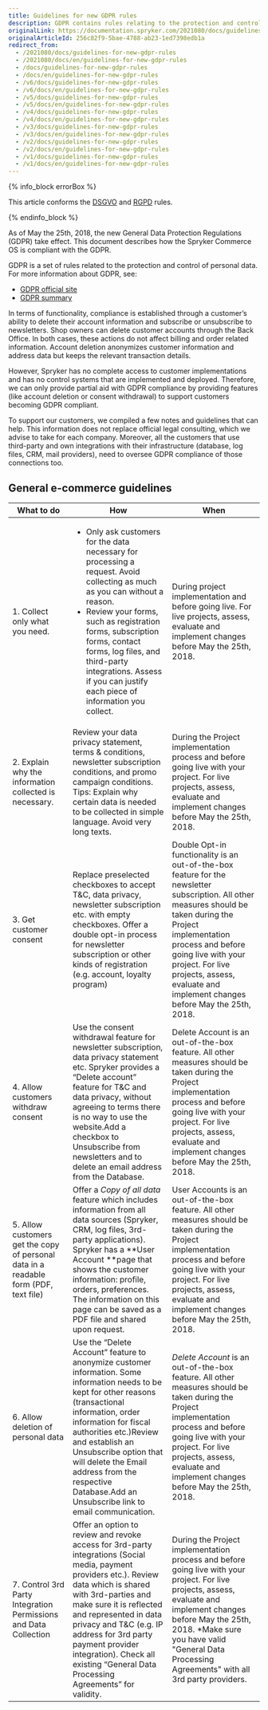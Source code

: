 ```yaml
---
title: Guidelines for new GDPR rules
description: GDPR contains rules relating to the protection and control of personal data.
originalLink: https://documentation.spryker.com/2021080/docs/guidelines-for-new-gdpr-rules
originalArticleId: 256c82f9-5bae-4788-ab23-1ed7398edb1a
redirect_from:
  - /2021080/docs/guidelines-for-new-gdpr-rules
  - /2021080/docs/en/guidelines-for-new-gdpr-rules
  - /docs/guidelines-for-new-gdpr-rules
  - /docs/en/guidelines-for-new-gdpr-rules
  - /v6/docs/guidelines-for-new-gdpr-rules
  - /v6/docs/en/guidelines-for-new-gdpr-rules
  - /v5/docs/guidelines-for-new-gdpr-rules
  - /v5/docs/en/guidelines-for-new-gdpr-rules
  - /v4/docs/guidelines-for-new-gdpr-rules
  - /v4/docs/en/guidelines-for-new-gdpr-rules
  - /v3/docs/guidelines-for-new-gdpr-rules
  - /v3/docs/en/guidelines-for-new-gdpr-rules
  - /v2/docs/guidelines-for-new-gdpr-rules
  - /v2/docs/en/guidelines-for-new-gdpr-rules
  - /v1/docs/guidelines-for-new-gdpr-rules
  - /v1/docs/en/guidelines-for-new-gdpr-rules
---
```


{% info_block errorBox %}

This article conforms the [DSGVO](https://de.wikipedia.org/wiki/Datenschutz-Grundverordnung) and [RGPD](https://fr.wikipedia.org/wiki/R%C3%A8glement_g%C3%A9n%C3%A9ral_sur_la_protection_des_donn%C3%A9es) rules.

{% endinfo_block %}

As of May the 25th, 2018, the new General Data Protection Regulations (GDPR) take effect. This document describes how the Spryker Commerce OS is compliant with the GDPR.

GDPR is a set of rules related to the protection and control of personal data.
For more information about GDPR, see:

* [GDPR official site](https://eur-lex.europa.eu/legal-content/EN/TXT/?uri=celex%3A32016R0679)
* [GDPR summary](https://gdpr-info.eu/)

In terms of functionality, compliance is established through a customer’s ability to delete their account information and subscribe or unsubscribe to newsletters. Shop owners can delete customer accounts through the Back Office. In both cases, these actions do not affect billing and order related information. Account deletion anonymizes customer information and address data but keeps the relevant transaction details.

However, Spryker has no complete access to customer implementations and has no control systems that are implemented and deployed. Therefore, we can only provide partial aid with GDPR compliance by providing features (like account deletion or consent withdrawal) to support customers becoming GDPR compliant.

To support our customers, we compiled a few notes and guidelines that can help. This information does not replace  official legal consulting, which we advise to take for each company. Moreover, all the customers that use third-party and own integrations with their infrastructure (database, log files, CRM, mail providers), need to oversee GDPR compliance of those connections too.

## General e-commerce guidelines

|  What to do | How | When |
| --- | --- | --- |
|  1. Collect only what you need. | <ul><li>Only ask customers for the data necessary for processing a request. Avoid collecting as much as you can without a reason.</li><li> Review your forms, such as registration forms, subscription forms, contact forms, log files, and third-party integrations. Assess if you can justify each piece of information you collect.</li> | During project implementation and before going live. For live projects, assess, evaluate and implement changes before May the 25th, 2018. |
|  2. Explain why the information collected is necessary.     | Review your data privacy statement, terms & conditions, newsletter subscription conditions, and promo campaign conditions. Tips: Explain why certain data is needed to be collected in simple language. Avoid very long texts. | During the Project implementation process and before going live with your project. For live projects, assess, evaluate and implement changes before May the 25th, 2018. |
|                   3. Get customer consent                    | Replace preselected checkboxes to accept T&C, data privacy, newsletter subscription etc. with empty checkboxes. Offer a double opt-in process for newsletter subscription or other kinds of registration (e.g. account, loyalty program) | Double Opt-in functionality is an out-of-the-box feature for the newsletter subscription. All other measures should be taken during the Project implementation process and before going live with your project. For live projects, assess, evaluate and implement changes before May the 25th, 2018. |
|             4. Allow customers withdraw consent              | Use the consent withdrawal feature for newsletter subscription, data privacy statement etc. Spryker provides a “Delete account” feature for T&C and data privacy, without agreeing to terms there is no way to use the website.Add a checkbox to Unsubscribe from newsletters and to delete an email address from the Database. | Delete Account is an out-of-the-box feature. All other measures should be taken during the Project implementation process and before going live with your project. For live projects, assess, evaluate and implement changes before May the 25th, 2018. |
| 5. Allow customers get the copy of personal data in a readable form (PDF, text file) | Offer a *Copy of all data* feature which includes information from all data sources (Spryker, CRM, log files, 3rd-party applications). Spryker has a **User Account **page that shows the customer information: profile, orders, preferences. The information on this page can be saved as a PDF file and shared upon request. | User Accounts is an out-of-the-box feature. All other measures should be taken during the Project implementation process and before going live with your project. For live projects, assess, evaluate and implement changes before May the 25th, 2018. |
|              6. Allow deletion of personal data              | Use the “Delete Account” feature to anonymize customer information. Some information needs to be kept for other reasons (transactional information, order information for fiscal authorities etc.)Review and establish an Unsubscribe option that will delete the Email address from the respective Database.Add an Unsubscribe link to email communication. | *Delete Account* is an out-of-the-box feature. All other measures should be taken during the Project implementation process and before going live with your project. For live projects, assess, evaluate and implement changes before May the 25th, 2018. |
| 7. Control 3rd Party Integration Permissions and Data Collection | Offer an option to review and revoke access for 3rd-party integrations (Social media, payment providers etc.). Review data which is shared with 3rd-parties and make sure it is reflected and represented in data privacy and T&C (e.g. IP address for 3rd party payment provider integration). Check all existing “General Data Processing Agreements” for validity. | During the Project implementation process and before going live with your project. For live projects, assess, evaluate and implement changes before May the 25th, 2018. *Make sure you have valid "General Data Processing Agreements" with all 3rd party providers. |
